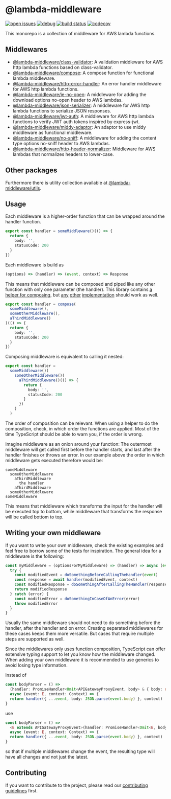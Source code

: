 # @lambda-middleware

[![open issues](https://img.shields.io/github/issues-raw/dbartholomae/lambda-middleware.svg)](https://github.com/dbartholomae/lambda-middleware/issues)
[![debug](https://img.shields.io/badge/debug-blue.svg)](https://github.com/visionmedia/debug#readme)
[![build status](https://github.com/dbartholomae/lambda-middleware/workflows/.github/workflows/build.yml/badge.svg?branch=master)](https://github.com/dbartholomae/lambda-middleware/actions?query=workflow%3A.github%2Fworkflows%2Fbuild.yml)
[![codecov](https://codecov.io/gh/dbartholomae/lambda-middleware/branch/master/graph/badge.svg)](https://codecov.io/gh/dbartholomae/lambda-middleware)

This monorepo is a collection of middleware for AWS lambda functions.

## Middlewares

* [@lambda-middleware/class-validator](/packages/class-validator): A validation middleware for AWS http lambda functions
  based on class-validator.
* [@lambda-middleware/compose](/packages/compose): A compose function for functional lambda middleware.
* [@lambda-middleware/http-error-handler](/packages/http-error-handler): An error handler middleware for AWS http lambda
  functions.
* [@lambda-middleware/ie-no-open](/packages/ie-no-open): A middleware for adding the download options no-open header to
  AWS lambdas.
* [@lambda-middleware/json-serializer](/packages/json-serializer): A middleware for AWS http lambda functions to
  serialize JSON responses.
* [@lambda-middleware/jwt-auth](/packages/jwt-auth): A middleware for AWS http lambda functions to verify JWT auth
  tokens inspired by express-jwt.
* [@lambda-middleware/middy-adaptor](/packages/middy-adaptor): An adaptor to use middy middleware as functional
  middleware.
* [@lambda-middleware/no-sniff](/packages/no-sniff): A middleware for adding the content type options no-sniff header
  to AWS lambdas.
* [@lambda-middleware/http-header-normalizer](/packages/http-header-normalizer): Middleware for AWS lambdas that
  normalizes headers to lower-case.

## Other packages

Furthermore there is utility collection available at [@lambda-middleware/utils](/packages/utils).

## Usage

Each middleware is a higher-order function that can be wrapped around the handler function.

```typescript
export const handler = someMiddleware()(() => {
  return {
    body: '',
    statusCode: 200
  }
})
```

Each middleware is build as
```typescript
(options) => (handler) => (event, context) => Response
```

This means that middleware can be composed and piped like any other function with only one parameter (the handler).
This library contains [a helper for composing](/packages/compose), but [any](https://lodash.com/docs/4.17.15#flowRight)
[other](https://ramdajs.com/docs/#compose) [implementation](https://github.com/tc39/proposal-pipeline-operator) should
work as well.

```typescript
export const handler = compose(
  someMiddleware(),
  someOtherMiddleware(),
  aThirdMiddleware()
)(() => {
  return {
    body: '',
    statusCode: 200
  }
})
```

Composing middleware is equivalent to calling it nested:
```typescript
export const handler =
  someMiddleware()(
    someOtherMiddleware()(
      aThirdMiddleware()(() => {
        return {
          body: '',
          statusCode: 200
        }
      })
    )
  )
```

The order of composition can be relevant. When using a helper to do the composition, check, in which order the functions
are applied. Most of the time TypeScript should be able to warn you, if the order is wrong.

Imagine middleware as an onion around your function: The outermost middleware will get called first before the handler
starts, and last after the handler finishes or throws an error. In our example above the order in which middleware gets
executed therefore would be:
```
someMiddleware
  someOtherMiddleware
    aThirdMiddleware
      the handler
    aThirdMiddleware
  someOtherMiddleware
someMiddleware
```
This means that middleware which transforms the input for the handler will be executed top to bottom, while middleware
that transforms the response will be called bottom to top.

## Writing your own middleware

If you want to write your own middleware, check the existing examples and feel free to borrow some of the tests for
inspiration. The general idea for a middleware is the following:
```typescript
const myMiddleware = (optionsForMyMiddleware) => (handler) => async (event, context) => {
  try {
    const modifiedEvent = doSomethingBeforeCallingTheHandler(event)
    const response = await handler(modifiedEvent, context)
    const modifiedResponse = doSomethingAfterCallingTheHandler(response)
    return modifiedResponse
  } catch (error) {
    const modifiedError = doSomethingInCaseOfAnError(error)
    throw modifiedError
  }
}
```
Usually the same middleware should not need to do something before the handler, after the handler and on error.
Creating separated middlewares for these cases keeps them more versatile. But cases that require multiple steps are
supported as well.

Since the middlewares only uses function composition, TypeScript can offer extensive typing support to let you know
how the middleware changed. When adding your own middleware it is recommended to use generics to avoid losing type
information.

Instead of
```typescript
const bodyParser = () =>
  (handler: PromiseHandler<Omit<APIGatewayProxyEvent, body> & { body: object}, APIGatewayProxyResult>): PromiseHandler<APIGatewayProxyEvent, APIGatewayProxyResult> =>
  async (event: E, context: Context) => {
  return handler({ ...event, body: JSON.parse(event.body) }, context)
}
```
use
```typescript
const bodyParser = () =>
  <E extends APIGatewayProxyEvent>(handler: PromiseHandler<Omit<E, body> & { body: object}, APIGatewayProxyResult>): PromiseHandler<E, APIGatewayProxyResult> =>
  async (event: E, context: Context) => {
  return handler({ ...event, body: JSON.parse(event.body) }, context)
}
```
so that if multiple middlewares change the event, the resulting type will have all changes and not just the latest.

## Contributing

If you want to contribute to the project, please read our [contributing guidelines](./CONTRIBUTING.md) first.
